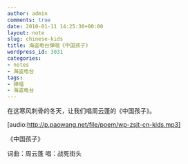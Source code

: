 ```yaml
---
author: admin
comments: true
date: 2010-01-11 14:25:30+00:00
layout: note
slug: chinese-kids
title: 海盗电台弹唱《中国孩子》
wordpress_id: 3031
categories:
- notes
- 海盗电台
tags:
- 弹唱
- 海盗电台
---
```


在这寒风刺骨的冬天，让我们唱周云蓬的《中国孩子》。

[audio:http://p.paowang.net/file/poem/wp-zsjt-cn-kids.mp3]

《中国孩子》

词曲：周云蓬
唱：战死街头
